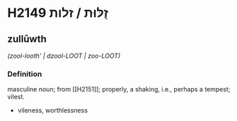 # H2149 זֻלּוּת / זלות

## zullûwth

_(zool-looth' | dzool-LOOT | zoo-LOOT)_

### Definition

masculine noun; from [[H2151]]; properly, a shaking, i.e., perhaps a tempest; vilest.

- vileness, worthlessness

